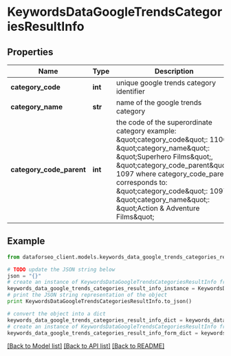 # KeywordsDataGoogleTrendsCategoriesResultInfo


## Properties

Name | Type | Description | Notes
------------ | ------------- | ------------- | -------------
**category_code** | **int** | unique google trends category identifier | [optional] 
**category_name** | **str** | name of the google trends category | [optional] 
**category_code_parent** | **int** | the code of the superordinate category example: \&quot;category_code\&quot;: 1100, \&quot;category_name\&quot;: \&quot;Superhero Films\&quot;, \&quot;category_code_parent\&quot;: 1097 where category_code_parent corresponds to: \&quot;category_code\&quot;: 1097, \&quot;category_name\&quot;: \&quot;Action &amp; Adventure Films\&quot; | [optional] 

## Example

```python
from dataforseo_client.models.keywords_data_google_trends_categories_result_info import KeywordsDataGoogleTrendsCategoriesResultInfo

# TODO update the JSON string below
json = "{}"
# create an instance of KeywordsDataGoogleTrendsCategoriesResultInfo from a JSON string
keywords_data_google_trends_categories_result_info_instance = KeywordsDataGoogleTrendsCategoriesResultInfo.from_json(json)
# print the JSON string representation of the object
print KeywordsDataGoogleTrendsCategoriesResultInfo.to_json()

# convert the object into a dict
keywords_data_google_trends_categories_result_info_dict = keywords_data_google_trends_categories_result_info_instance.to_dict()
# create an instance of KeywordsDataGoogleTrendsCategoriesResultInfo from a dict
keywords_data_google_trends_categories_result_info_form_dict = keywords_data_google_trends_categories_result_info.from_dict(keywords_data_google_trends_categories_result_info_dict)
```
[[Back to Model list]](../README.md#documentation-for-models) [[Back to API list]](../README.md#documentation-for-api-endpoints) [[Back to README]](../README.md)


